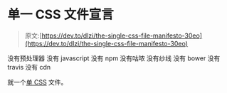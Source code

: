 # 单一 CSS 文件宣言

> 原文:[https://dev.to/dlzi/the-single-css-file-manifesto-30eo](https://dev.to/dlzi/the-single-css-file-manifesto-30eo)

没有预处理器
没有 javascript
没有 npm
没有咕哝
没有纱线
没有 bower
没有 travis
没有 cdn

就一个[单 CSS](https://getbrevis.com) 文件。